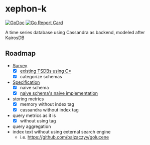 # xephon-k

[![GoDoc](https://godoc.org/github.com/xephonhq/xephon-k?status.svg)](https://godoc.org/github.com/xephonhq/xephon-k)
[![Go Report Card](https://goreportcard.com/badge/github.com/xephonhq/xephon-k)](https://goreportcard.com/report/github.com/xephonhq/xephon-k)

A time series database using Cassandra as backend, modeled after KairosDB

## Roadmap

- [Survey](survey)
  - [x] [existing TSDBs using C*](https://github.com/xephonhq/awesome-time-series-database#cassandra)
  - [x] categorize schemas
- [Specification](doc/spec-draft.md)
  - [x] naive schema
  - [x] [naive schema's naive implementation](pkg/bin/xnaive/main.go)
- storing metrics
  - [x] memory without index tag
  - [x] cassandra without index tag
- query metrics as it is
  - [x] without using tag
- query aggregation
- index text without using external search engine
  - i.e. https://github.com/balzaczyy/golucene
